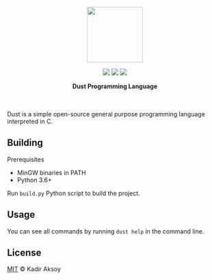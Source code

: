 <p align="center"><img src="https://i.imgur.com/kHhp1tB.png" width=130></p>
<p align="center">
  <img src="https://img.shields.io/badge/license-MIT-blue.svg">
  <img src="https://img.shields.io/badge/version-0.0.11-yellow">
  <a href="https://www.codacy.com/gh/kadir014/Dust/dashboard?utm_source=github.com&amp;utm_medium=referral&amp;utm_content=kadir014/Dust&amp;utm_campaign=Badge_Grade"><img src="https://app.codacy.com/project/badge/Grade/78b40ba8378d4292aa64c25178ca516c"><a/>
</p>
<p align="center">
<strong>Dust Programming Language</strong>
</p>
<br><br>
Dust is a simple open-source general purpose programming language interpreted in C.

## Building
Prerequisites
- MinGW binaries in PATH
- Python 3.6+

Run `build.py` Python script to build the project.

## Usage
You can see all commands by running `dust help` in the command line.

## License
[MIT](LICENSE) © Kadir Aksoy
